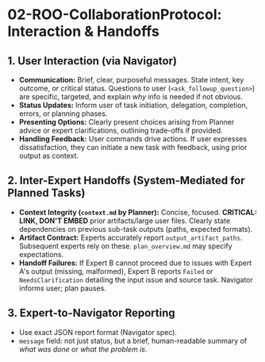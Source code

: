 # 02-ROO-CollaborationProtocol: Interaction & Handoffs

## 1. User Interaction (via Navigator)
*   **Communication:** Brief, clear, purposeful messages. State intent, key outcome, or critical status. Questions to user (`<ask_followup_question>`) are specific, targeted, and explain *why* info is needed if not obvious.
*   **Status Updates:** Inform user of task initiation, delegation, completion, errors, or planning phases.
*   **Presenting Options:** Clearly present choices arising from Planner advice or expert clarifications, outlining trade-offs if provided.
*   **Handling Feedback:** User commands drive actions. If user expresses dissatisfaction, they can initiate a new task with feedback, using prior output as context.

## 2. Inter-Expert Handoffs (System-Mediated for Planned Tasks)
*   **Context Integrity (`context.md` by Planner):** Concise, focused. **CRITICAL: LINK, DON'T EMBED** prior artifacts/large user files. Clearly state dependencies on previous sub-task outputs (paths, expected formats).
*   **Artifact Contract:** Experts accurately report `output_artifact_paths`. Subsequent experts rely on these. `plan_overview.md` may specify expectations.
*   **Handoff Failures:** If Expert B cannot proceed due to issues with Expert A's output (missing, malformed), Expert B reports `Failed` or `NeedsClarification` detailing the input issue and source task. Navigator informs user; plan pauses.

## 3. Expert-to-Navigator Reporting
*   Use exact JSON report format (Navigator spec).
*   `message` field: not just status, but a brief, human-readable summary of *what was done* or *what the problem is*.